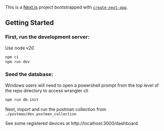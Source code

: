 This is a [Next.js](https://nextjs.org) project bootstrapped with [`create-next-app`](https://nextjs.org/docs/app/api-reference/cli/create-next-app).

## Getting Started

### First, run the development server:

Use node v20

```bash
npm ci
npm run dev
```

### Seed the database:
Windows users will need to open a powershell prompt from the top level of the repo
directory to access wrangler cli

```bash
npm run db-init
```

Next, import and run the postman collection from `./postman/dev.postman_collection`

See some registered devices at http://localhost:3000/dashboard
